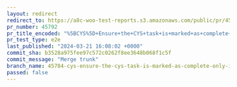 ```yaml
---
layout: redirect
redirect_to: https://a8c-woo-test-reports.s3.amazonaws.com/public/pr/45792/e2e/index.html
pr_number: 45792
pr_title_encoded: "%5BCYS%5D+Ensure+the+CYS+task+is+marked+as+complete+only+if+the+user+customized+their+theme+in+the+editor"
pr_test_type: e2e
last_published: "2024-03-21 16:08:02 +0000"
commit_sha: b3528a975fee97c572c0262f8ee3648b068f1c5f
commit_message: "Merge trunk"
branch_name: 45784-cys-ensure-the-cys-task-is-marked-as-complete-only-if-the-user-customized-their-theme-in-the-editor
passed: false
---
```

